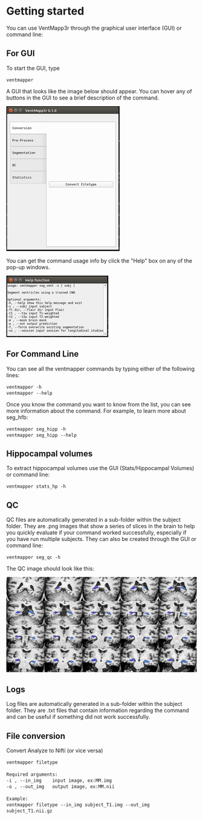 # Getting started

You can use VentMapp3r through the graphical user interface (GUI) or command line:

## For GUI

To start the GUI, type

    ventmapper

A GUI that looks like the image below should appear. You can hover any of buttons in the GUI to see a brief description of the command.

![Graphical user interface for the Dasher application](images/ventmapper_gui.png)

You can get the command usage info by click the "Help" box on any of the pop-up windows.

![Help screen for graphical user interface for Dasher application](images/ventmapper_help.png)

## For Command Line

You can see all the ventmapper commands by typing either of the following lines:

    ventmapper -h
    ventmapper --help

Once you know the command you want to know from the list, you can see more information about the command. For example, to learn more about seg_hfb:

    ventmapper seg_hipp -h
    ventmapper seg_hipp --help

## Hippocampal volumes
To extract hippocampal volumes use the GUI (Stats/Hippocampal Volumes) or command line:

    ventmapper stats_hp -h

## QC
QC files are automatically generated in a sub-folder within the subject folder.
They are .png images that show a series of slices in the brain to
help you quickly evaluate if your command worked successfully,
especially if you have run multiple subjects.
They can also be created through the GUI or command line:

    ventmapper seg_qc -h

The QC image should look like this:

![Quality control imagefor hippocampus segmentation](images/hipp_qc_corr.png)


## Logs
Log files are automatically generated in a sub-folder within the subject folder.
They are .txt files that contain information regarding the command
and can be useful if something did not work successfully.

## File conversion

Convert Analyze to Nifti (or vice versa)

    ventmapper filetype

    Required arguments:
    -i , --in_img    input image, ex:MM.img
    -o , --out_img   output image, ex:MM.nii

    Example:
    ventmapper filetype --in_img subject_T1.img --out_img subject_T1.nii.gz


